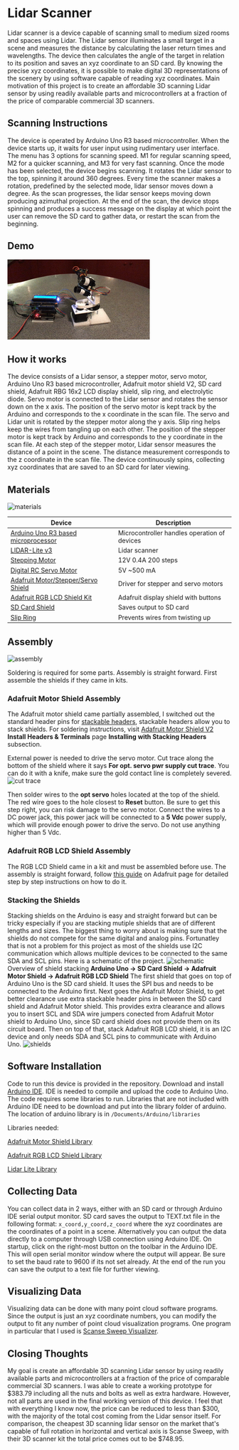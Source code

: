 [materials]: https://i.imgur.com/d9pONmn.jpg "Materials"
[demo]: https://github.com/renkh/Lidar-Scanner/blob/master/images/animation.gif "Demo"
[assembly]: https://imgur.com/Wku4ZV2.jpg "Assembly"
# Lidar Scanner

Lidar scanner is a device capable of scanning small to medium sized rooms and spaces using Lidar. The Lidar sensor illuminates a small target in a scene and measures the distance by calculating the laser return times and wavelengths. The device then calculates the angle of the target in relation to its position and saves an xyz coordinate to an SD card. By knowing the precise xyz coordinates, it is possible to make digital 3D representations of the scenery by using software capable of reading xyz coordinates. Main motivation of this project is to create an affordable 3D scanning Lidar sensor by using readily available parts and microcontrollers at a fraction of the price of comparable commercial 3D scanners.

## Scanning Instructions

  The device is operated by Arduino Uno R3 based microcontroller. When the device starts up, it waits for user input using rudimentary user interface. The menu has 3 options for scanning speed. M1 for regular scanning speed, M2 for a quicker scanning, and M3 for very fast scanning. Once the mode has been selected, the device begins scanning. It rotates the Lidar sensor to the top, spinning it around 360 degrees. Every time the scanner makes a rotation, predefined by the selected mode, lidar sensor moves down a degree. As the scan progresses, the lidar sensor keeps moving down producing azimuthal projection. At the end of the scan, the device stops spinning and produces a success message on the display at which point the user can remove the SD card to gather data, or restart the scan from the beginning.

## Demo

![demo]

## How it works

  The device consists of a Lidar sensor, a stepper motor, servo motor, Arduino Uno R3 based microcontroller, Adafruit motor shield V2, SD card shield, Adafruit RBG 16x2 LCD display shield, slip ring, and electrolytic diode. Servo motor is connected to the Lidar sensor and rotates the sensor down on the x axis. The position of the servo motor is kept track by the Arduino and corresponds to the x coordinate in the scan file. The servo and Lidar unit is rotated by the stepper motor along the y axis. Slip ring helps keep the wires from tangling up on each other. The position of the stepper motor is kept track by Arduino and corresponds to the y coordinate in the scan file. At each step of the stepper motor, Lidar sensor measures the distance of a point in the scene. The distance measurement corresponds to the z coordinate in the scan file. The device continuously spins, collecting xyz coordinates that are saved to an SD card for later viewing.


## Materials

![materials]

| Device | Description |
| --- | --- |
| [Arduino Uno R3 based microprocessor](https://www.amazon.com/Elegoo-Board-ATmega328P-ATMEGA16U2-Arduino/dp/B01EWOE0UU/ref=sr_1_3?ie=UTF8&qid=1514046216&sr=8-3&keywords=elegoo+uno+r3) | Microcontroller handles operation of devices |
| [LIDAR-Lite v3](https://www.amazon.com/Garmin-LYSB01MG3Z3PE-CMPTRACCS-LIDAR-Lite-v3/dp/B01MG3Z3PE/ref=sr_1_cc_1?s=aps&ie=UTF8&qid=1514046260&sr=1-1-catcorr&keywords=LIDAR-Lite+v3) | Lidar scanner |
| [Stepping Motor](https://www.amazon.com/Stepping-Motor-26Ncm-36-8oz-Printer/dp/B00PNEQ9T4/ref=sr_1_1?s=industrial&ie=UTF8&qid=1514046348&sr=1-1&keywords=Stepping+Motor+Nema+17+Stepping+Motor+26Ncm%2836.8oz.in%29+12V+0.4A+3D+Printer+CNC) | 12V 0.4A 200 steps |
| [Digital RC Servo Motor](https://www.amazon.com/gp/product/B014KONJZY/ref=oh_aui_detailpage_o05_s01?ie=UTF8&psc=1) | 5V ~500 mA |
| [Adafruit Motor/Stepper/Servo Shield](https://www.amazon.com/Adafruit-Motor-Stepper-Shield-Arduino/dp/B00PUTH3B0/ref=sr_1_2?s=electronics&ie=UTF8&qid=1514046456&sr=1-2&keywords=Adafruit+Motor%2FStepper%2FServo+Shield) | Driver for stepper and servo motors |
| [Adafruit RGB LCD Shield Kit](https://www.amazon.com/Shield-16x2-Character-Negative-Display-Uses/dp/B00JFJJDGY/ref=sr_1_1?s=electronics&ie=UTF8&qid=1514046515&sr=1-1&keywords=Adafruit+RGB+LCD+Shield+Kit) | Adafruit display shield with buttons |
| [SD Card Shield](https://www.amazon.com/HiLetgo-Stackable-Card-Arduino-Shield/dp/B006LRR0IQ/ref=sr_1_1?s=electronics&ie=UTF8&qid=1514046538&sr=1-1&keywords=SD+Card+Shield) | Saves output to SD card |
| [Slip Ring](https://www.amazon.com/gp/product/B01L8U2VOI/ref=oh_aui_detailpage_o02_s00?ie=UTF8&psc=1) | Prevents wires from twisting up |

## Assembly

![assembly]

Soldering is required for some parts. Assembly is straight forward. First assemble the shields if they came in kits.

### Adafruit Motor Shield Assembly
The Adafruit motor shield came partially assembled, I switched out the standard header pins for [stackable headers](https://www.amazon.com/Arduino-Stackable-Header-Kit-R3/dp/B00PCCWEJG/ref=sr_1_4?ie=UTF8&qid=1514046868&sr=8-4&keywords=arduino+stackable+header+kit), stackable headers allow you to stack shields. For soldering instructions, visit [Adafruit Motor Shield V2](https://learn.adafruit.com/adafruit-motor-shield-v2-for-arduino/install-headers#installing-with-stacking-headers) **Install Headers & Terminals** page **Installing with Stacking Headers** subsection.

External power is needed to drive the servo motor. Cut trace along the bottom of the shield where it says **For opt. servo pwr supply cut trace**. You can do it with a knife, make sure the gold contact line is completely severed.
![cut trace](https://cdn-learn.adafruit.com/assets/assets/000/039/115/medium800/learn_arduino_P2080096_2kb.jpg)

Then solder wires to the **opt servo** holes located at the top of the shield. The red wire goes to the hole closest to **Reset** button. Be sure to get this step right, you can risk damage to the servo motor. Connect the wires to a DC power jack, this power jack will be connected to a **5 Vdc** power supply, which will provide enough power to drive the servo. Do not use anything higher than 5 Vdc.

### Adafruit RGB LCD Shield Assembly
The RGB LCD Shield came in a kit and must be assembled before use. The assembly is straight forward, follow [this guide](https://learn.adafruit.com/rgb-lcd-shield/assembly) on Adafruit page for detailed step by step instructions on how to do it.

### Stacking the Shields
Stacking shields on the Arduino is easy and straight forward but can be tricky especially if you are stacking mutiple shields that are of different lengths and sizes. The biggest thing to worry about is making sure that the shields do not compete for the same digital and analog pins. Fortunatley that is not a problem for this project as most of the shields use I2C communication which allows multiple devices to be connected to the same SDA and SCL pins. Here is a schematic of the project.
![schematic](https://imgur.com/aC05mV1.jpg)
Overview of shield stacking
**Arduino Uno -> SD Card Shield -> Adafruit Motor Shield -> Adafruit RGB LCD Shield**
The first shield that goes on top of Arduino Uno is the SD card shield. It uses the SPI bus and needs to be connected to the Arduino first. Next goes the Adafruit Motor Shield, to get better clearance use extra stackable header pins in between the SD card shield and Adafruit Motor shield. This provides extra clearance and allows you to insert SCL and SDA wire jumpers conected from Adafruit Motor shield to Arduino Uno, since SD card shield does not provide them on its circuit board. Then on top of that, stack Adafruit RGB LCD shield, it is an I2C device and only needs SDA and SCL pins to communicate with Arduino Uno.
![shields](https://imgur.com/7mKoYSK.jpg)

## Software Installation

Code to run this device is provided in the repository. Download and install [Arduino IDE](https://www.arduino.cc/en/Main/Software). IDE is needed to compile and upload the code to Arduino Uno. The code requires some libraries to run. Libraries that are not included with Arduino IDE need to be download and put into the library folder of arduino. The location of arduino library is in `/Documents/Arduino/libraries`

Libraries needed:

[Adafruit Motor Shield Library](https://learn.adafruit.com/adafruit-motor-shield-v2-for-arduino/install-software)

[Adafruit RGB LCD Shield Library](https://learn.adafruit.com/rgb-lcd-shield/using-the-rgb-lcd-shield)

[Lidar Lite Library](https://github.com/garmin/LIDARLite_v3_Arduino_Library)


## Collecting Data

You can collect data in 2 ways, either with an SD card or through Arduino IDE serial output monitor. SD card saves the output to TEXT.txt file in the following format:
`x_coord,y_coord,z_coord`
where the xyz coordinates are the coordinates of a point in a scene. Alternatively you can output the data directly to a computer through USB connection using Arduino IDE. On startup, click on the right-most button on the toolbar in the Arduino IDE. This will open serial monitor window where the output will appear. Be sure to set the baud rate to 9600 if its not set already. At the end of the run you can save the output to a text file for further viewing.

## Visualizing Data

Visualizing data can be done with many point cloud software programs. Since the output is just an xyz coordinate numbers, you can modify the output to fit any number of point cloud visualization programs. One program in particular that I used is [Scanse Sweep Visualizer](http://scanse.io/downloads).

## Closing Thoughts

My goal is create an affordable 3D scanning Lidar sensor by using readily available parts and microcontrollers at a fraction of the price of comparable commercial 3D scanners. I was able to create a working prototype for $383.79 including all the nuts and bolts as well as extra hardware. However, not all parts are used in the final working version of this device. I feel that with everything I know now, the price can be reduced to less than $300, with the majority of the total cost coming from the Lidar sensor itself. For comparison, the cheapest 3D scanning lidar sensor on the market that's capable of full rotation in horizontal and vertical axis is Scanse Sweep, with their 3D scanner kit the total price comes out to be $748.95.
